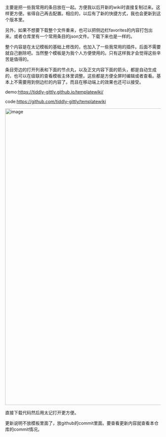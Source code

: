 主要是把一些我常用的条目放在一起。方便我以后开新的wiki时直接复制过来。这样更方便。省得自己再去配置。相应的，以后有了新的快捷方式，我也会更新到这个版本里。

另外，如果不想要下载整个文件重来，也可以把侧边栏favorites的内容打包出来。或者仓库里有一个常用条目的json文件。下载下来也是一样的。

整个内容是在太记模板的基础上修改的，也加入了一些我常用的插件。后面不需要就自己删除吧。当然整个模板是为我个人方便使用的。只有这样我才会觉得这些辛苦是值得的。

条目旁边的打开列表和下面的节点丸，以及正文内容下面的箭头，都是自动生成的，也可以在级联的查看模板主体里调整。这些都是方便全屏时编辑或者查看。基本上不需要用到侧边栏的内容了。而且在移动端上的效果也还可以接受。

demo:https://tiddly-gittly.github.io/templatewiki/

code:https://github.com/tiddly-gittly/templatewiki

<img width="960" alt="image" src="https://user-images.githubusercontent.com/109711900/221370227-5839883b-3520-4b34-bc03-551f90bd6a49.png">


直接下载代码然后用太记打开更方便。

更新说明不放模板里面了，放github的commit里面。要查看更新内容就查看本仓库的commit情况。

